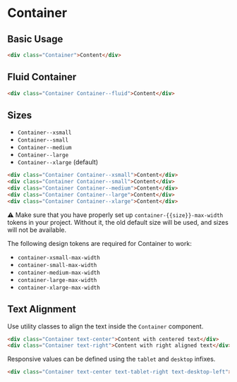 # Container

## Basic Usage

```html
<div class="Container">Content</div>
```

## Fluid Container

```html
<div class="Container Container--fluid">Content</div>
```

## Sizes

- `Container--xsmall`
- `Container--small`
- `Container--medium`
- `Container--large`
- `Container--xlarge` (default)

```html
<div class="Container Container--xsmall">Content</div>
<div class="Container Container--small">Content</div>
<div class="Container Container--medium">Content</div>
<div class="Container Container--large">Content</div>
<div class="Container Container--xlarge">Content</div>
```

⚠️ Make sure that you have properly set up `container-{{size}}-max-width` tokens in your project. Without it, the old default size will be used, and sizes will not be available.

The following design tokens are required for Container to work:

- `container-xsmall-max-width`
- `container-small-max-width`
- `container-medium-max-width`
- `container-large-max-width`
- `container-xlarge-max-width`

## Text Alignment

Use utility classes to align the text inside the `Container` component.

```html
<div class="Container text-center">Content with centered text</div>
<div class="Container text-right">Content with right aligned text</div>
```

Responsive values can be defined using the `tablet` and `desktop` infixes.

```html
<div class="Container text-center text-tablet-right text-desktop-left">Content with responsive text alignment</div>
```
